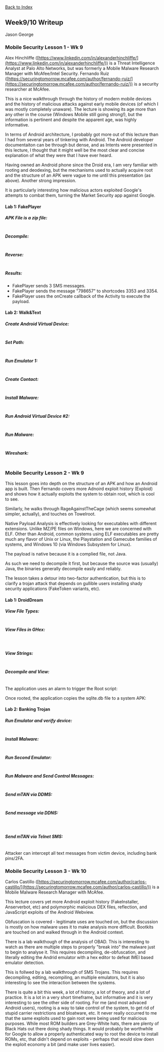 [Back to Index](https://jaegermeiste.github.io/DefenseAgainstTheDarkArts/)

## Week9/10 Writeup

Jason George

### Mobile Security Lesson 1 - Wk 9

Alex Hinchliffe ([https://www.linkedin.com/in/alexanderhinchliffe/](https://www.linkedin.com/in/alexanderhinchliffe/)) is a Threat Intelligence Analyst at Palo Alto Networks, but was formerly a Mobile Malware Research Manager with McAfee/Intel Security. Fernando Ruiz ([https://securingtomorrow.mcafee.com/author/fernando-ruiz/](https://securingtomorrow.mcafee.com/author/fernando-ruiz/)) is a security researcher at McAfee.

This is a nice walkthrough through the history of modern mobile devices and the history of malicious attacks against early mobile devices (of which I was mostly completely unaware). The lecture is showing its age more than any other in the course (Windows Mobile still going strong!), but the information is pertinent and despite the apparent age, was highly informative.

In terms of Android architecture, I probably got more out of this lecture than I had from several years of tinkering with Android. The Android developer documentaiton can be through but dense, and as Intents were presented in this lecture, I thought that it might well be the most clear and concise explanation of what they were that I have ever heard.

Having owned an Android phone since the Droid era, I am very familiar with rooting and deodexing, but the mechanisms used to actually acquire root and the structure of an APK were vague to me until this presentation (as above). Another strong impression.

It is particularly interesting how malicious actors exploited Google's attempts to combat them, turning the Market Security app against Google.

#### Lab 1: FakePlayer
##### APK File is a zip file:

<img src="WK9_Lesson1_Lab1_ReviewAPK.PNG" alt="">

##### Decompile:

<img src="WK9_Lesson1_Lab1_DecompileAPK.PNG" alt="">

##### Reverse:

<img src="WK9_Lesson1_Lab1_Reversing.PNG" alt="">

##### Results:
- FakePlayer sends 3 SMS messages.
- FakePlayer sends the message "798657" to shortcodes 3353 and 3354.
- FakePlayer uses the onCreate callback of the Activity to execute the payload.


#### Lab 2: Walk&Text

##### Create Android Virtual Device:

<img src="WK9_Lesson1_Lab2_CreateAVD.PNG" alt="">

##### Set Path:

<img src="WK9_Lesson1_Lab2_SetPaths.PNG" alt="">

##### Run Emulator 1:

<img src="WK9_Lesson1_Lab2_RunEmulator.PNG" alt="">

##### Create Contact:

<img src="WK9_Lesson1_Lab2_CreateContact.PNG" alt="">

##### Install Malware:

<img src="WK9_Lesson1_Lab2_InstallMalware.PNG" alt="">

##### Run Android Virtual Device #2:

<img src="WK9_Lesson1_Lab2_RunEmulator2.PNG" alt="">

##### Run Malware:

<img src="WK9_Lesson1_Lab2_Pwnd.PNG" alt="">

##### Wireshark:

<img src="WK9_Lesson1_Lab2_WireShark.PNG" alt="">

### Mobile Security Lesson 2 - Wk 9

This lesson goes into depth on the structure of an APK and how an Android app is built. Then Fernando covers more Adnoird exploit history (Exploid) and shows how it actually exploits the system to obtain root, which is cool to see.

Similarly, he walks through RageAgainstTheCage (which seems somewhat simpler, actually), and touches on Towelroot.

Native Payload Analysis is effectively looking for executables with different extensions. Unlike MZ/PE files on Windows, here we are concerned with ELF. Other than Android, common systems using ELF executables are pretty much any flavor of Unix or Linux, the Playstation and Gamecube families of systems, and Windows 10 (via Windows Subsystem for Linux).

The payload is native because it is a complied file, not Java.

As such we need to decompile it first, but because the source was (usually) Java, the binaries generally decompile easily and reliably.

The lesson takes a detour into two-factor authentication, but this is to clarify a trojan attack that depends on gullible users installing shady security applications (FakeToken variants, etc).

#### Lab 1: DroidDream

##### View File Types:

<img src="WK9_Lesson2_Lab1_File.PNG" alt="">

##### View Files in GHex:

<img src="WK9_Lesson2_Lab1_GHexSQLiteDB.PNG" alt="">
<img src="WK9_Lesson2_Lab1_GHexRageAgainstTheCage.PNG" alt="">
<img src="WK9_Lesson2_Lab1_GHexProfile.PNG" alt="">
<img src="WK9_Lesson2_Lab1_GHexExploid.PNG" alt="">

##### View Strings:

<img src="WK9_Lesson2_Lab1_StringsRageAgainstTheCage.PNG" alt="">

##### Decompile and View:

<img src="WK9_Lesson2_Lab1_Manifest.PNG" alt="">

The application uses an alarm to trigger the Root script:
<img src="WK9_Lesson2_Lab1_Root.PNG" alt="">

Once rooted, the application copies the sqlite.db file to a system APK:
<img src="WK9_Lesson2_Lab1_CopySQLiteDB.PNG" alt="">

#### Lab 2: Banking Trojan

##### Run Emulator and verify device:

<img src="WK9_Lesson2_Lab2_ADBDevices.PNG" alt="">

##### Install Malware:

<img src="WK9_Lesson2_Lab2_ADBInstall.PNG" alt="">

##### Run Second Emulator:

<img src="WK9_Lesson2_Lab2_RunEmulator.PNG" alt="">

##### Run Malware and Send Control Messages:

<img src="WK9_Lesson2_Lab2_RunMalware.PNG" alt="">

##### Send mTAN via DDMS:

<img src="WK9_Lesson2_Lab2_DDMS.PNG" alt="">

##### Send message via DDNS:

<img src="WK9_Lesson2_Lab2_DDMS.PNG" alt="">
<img src="WK9_Lesson2_Lab2_mTAN.PNG" alt="">

##### Send mTAN via Telnet SMS:

<img src="WK9_Lesson2_Lab2_Telnet.PNG" alt="">

Attacker can intercept all text messages from victim device, including bank pins/2FA.

### Mobile Security Lesson 3 - Wk 10

Carlos Castillo ([https://securingtomorrow.mcafee.com/author/carlos-castillo/](https://securingtomorrow.mcafee.com/author/carlos-castillo/)) is a Mobile Malware Research Manager with McAfee.

This lecture covers yet more Android exploit history (FakeInstaller, Anserverbot, etc) and polymorphic malicious DEX files, reflection, and JavaScript exploits of the Android Webview.

Obfuscation is covered - legitimate uses are touched on, but the discussion is mostly on how malware uses it to make analysis more difficult. Bootkits are touched on and walked through in the Android context.

There is a lab walkthough of the analysis of OBAD. This is interesting to watch as there are multiple steps to properly "break into" the malware just to begin to analyse it. This requires decompiling, de-obfuscation, and literally editing the Andrid emulator with a hex editor to defeat IMEI based emulator detection.

This is follwed by a lab walkthrough of SMS Trojans. This requires decompiling, editing, recompiling, an multiple emulators, but it is also interesting to see the interaction between the systems.

There is quite a bit this week, a lot of history, a lot of theory, and a lot of practice. It is a lot in a very short timeframe, but informative and it is very interesting to see the other side of rooting. For me (and most advaced Android users), rooting is a way to take control of the system, to get rid of stupid carrier restrictions and bloatware, etc. It never really occurred to me that the same exploits used to gain root were being used for malicious purposes. While most ROM builders are Grey-White hats, there are plenty of Black Hats out there doing shady things. It would probably be worthwhile for Google to allow a properly authenticated way to root the device to install ROMs, etc, that didn't depend on exploits - perhaps that would slow doen the exploit economy a bit (and make user lives easier).

